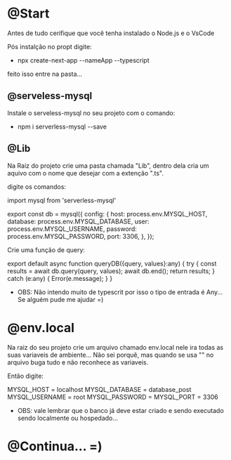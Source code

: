 # @Start
Antes de tudo cerifique que você tenha instalado o Node.js e o VsCode

Pós instalção no propt digite:
* npx create-next-app --nameApp --typescript

feito isso entre na pasta...

## @serveless-mysql

Instale o serveless-mysql no seu projeto com o comando:
* npm i serverless-mysql --save

## @Lib

Na Raiz do projeto crie uma pasta chamada "Lib", dentro dela cria um aquivo com o nome que desejar com a extenção ".ts".

digite os comandos:

import mysql from 'serverless-mysql'

export const db = mysql({
  config: {
    host: process.env.MYSQL_HOST,
    database: process.env.MYSQL_DATABASE,
    user: process.env.MYSQL_USERNAME,
    password: process.env.MYSQL_PASSWORD,
    port: 3306,
  },
});


Crie uma função de query:

export default async function queryDB({query, values}:any) {
  try {
    const results = await db.query(query, values);
    await db.end();
    return results;
  } catch (e:any) {
    Error(e.message);
  }
}

* OBS: Não intendo muito de typescrit por isso o tipo de entrada é Any... Se alguém pude me ajudar =)

# @env.local

Na raiz do seu projeto crie um arquivo chamado env.local nele ira todas as suas variaveis de ambiente... Não sei porquê, mas quando se usa "" no arquivo buga tudo e não reconhece as variaveis.

Então digite:

MYSQL_HOST = localhost
MYSQL_DATABASE = database_post
MYSQL_USERNAME = root
MYSQL_PASSWORD = 
MYSQL_PORT = 3306

* OBS: vale lembrar que o banco já deve estar criado e sendo executado sendo localmente ou hospedado...

# @Continua... =)